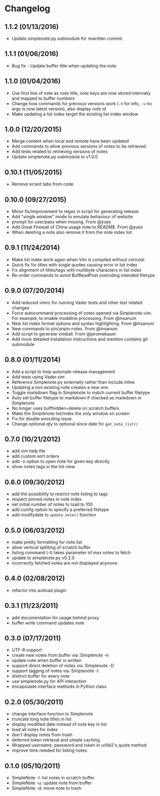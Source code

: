 # Changelog

## 1.1.2 (01/13/2016)
- Update simplenote.py submodule for rewritten commit.

## 1.1.1 (01/06/2016)
- Bug fix - Update buffer title when updating the note.

## 1.1.0 (01/04/2016)
- Use first line of note as note title, note keys are now stored internally and mapped to buffer numbers
- Change how commands for previous versions work (`-V` for info, `-v` no args is now latest version), also display note id
- Make updating a list index target the existing list index window

## 1.0.0 (12/20/2015)
- Merge content when local and remote have been updated
- Add commands to allow previous versions of notes to be retrieved.
- Add tests related to retrieving versions of notes
- Update simplenote.py submodule to v1.0.0

## 0.10.1 (11/05/2015)
- Remove errant tabs from code

## 0.10.0 (09/27/2015)
- Minor fix/improvement to regex in script for generating release
- Add "single window" mode to emulate behaviour of website
- prompt for user/pass when missing. From @yuex
- Add Great Firewall of China usage note to README. From @yuex
- When deleting a note also remove it from the note index list

## 0.9.1 (11/24/2014)
- Make list index work again when Vim is compiled without conceal
- Quick fix for titles with single quotes causing error in list index
- Fix alignment of titles/tags with multibyte characters in list index
- Re-order commands to avoid BufReadPost overriding intended filetype

## 0.9.0 (07/20/2014)
- Add reduced vimrc for running Vader tests and other test related changes
- Force autocommand processing of notes opened via Simplenote.vim. For example, to enable modeline processing. From @insanum
- New list index format options and syntax highlighting. From @insanum
- New commands to pin/unpin notes. From @insanum 
- Add script to generate vimball. From @jeromebaum
- Add more detailed installation instructions and mention contains git submodule

## 0.8.0 (01/11/2014)
- Add a script to help automate release management
- Add tests using Vader.vim
- Reference Simplenote.py externally rather than include inline
- Updating a non existing note creates a new one
- Toggle markdown flag in Simplenote to match current buffer filetype
- Auto set buffer filetype to markdown if checked as markdown in Simplenote
- No longer uses buffhidden=delete on scratch buffers
- Make the Simplenote list/index the only window on screen
- Fix for double enocding issue.
- Change optional qty to optional since date for `get_note_list()`

## 0.7.0 (10/21/2012)
- add vim help file
- add custom sort orders
- add -o option to open note for given key directly
- show notes tags in the list view

## 0.6.0 (09/30/2012)

- add the possibility to restrict note listing to tags
- respect pinned notes in note index
- set initial number of notes to load to 100
- add config option to specify a preferred filetype
- add modifydate to `update_note()` function

## 0.5.0 (06/03/2012)

- make pretty formatting for note list
- allow vertical splitting of scratch buffer
- listing command (-l) takes parameter of max notes to fetch
- update to simplenote.py v0.2.0
- incorrectly fetched notes are not displayed anymore

## 0.4.0 (02/08/2012)

- refactor into autload plugin

## 0.3.1 (11/23/2011)

- add documentation for usage behind proxy
- buffer write command updates note

## 0.3.0 (07/17/2011)

- UTF-8 support
- create new notes from buffer via :Simplenote -n
- update note when buffer is written
- support direct deletion of notes via :Simplenote -D
- support tagging of notes via :Simplenote -t
- distinct buffer for every note
- use simplenote.py for API interaction
- encapsulate interface methods in Python class

## 0.2.0 (05/30/2011)

- change interface function to Simplenote
- truncate long note titles in list
- display modified date instead of note key in list
- load all notes for index
- don't display notes from trash
- deferred token retrieval and simple caching
- Wrapped username, password and token in urllib2's quote method
- improve time needed for listing notes

## 0.1.0 (05/10/2011)

- SimpleNote -l: list notes in scratch buffer
- SimpleNote -u: update note from buffer
- SimpleNote -d: move note to trash

